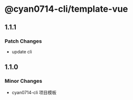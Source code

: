 # @cyan0714-cli/template-vue

## 1.1.1

### Patch Changes

- update cli

## 1.1.0

### Minor Changes

- cyan0714-cli 项目模板
